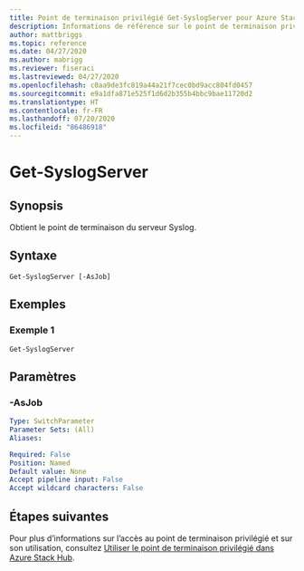 ```yaml
---
title: Point de terminaison privilégié Get-SyslogServer pour Azure Stack Hub
description: Informations de référence sur le point de terminaison privilégié Azure Stack PowerShell - Get-SyslogServer
author: mattbriggs
ms.topic: reference
ms.date: 04/27/2020
ms.author: mabrigg
ms.reviewer: fiseraci
ms.lastreviewed: 04/27/2020
ms.openlocfilehash: c0aa9de3fc819a44a21f7cec0bd9acc804fd0457
ms.sourcegitcommit: e9a1dfa871e525f1d6d2b355b4bbc9bae11720d2
ms.translationtype: HT
ms.contentlocale: fr-FR
ms.lasthandoff: 07/20/2020
ms.locfileid: "86486918"
---
```

# <a name="get-syslogserver"></a>Get-SyslogServer

## <a name="synopsis"></a>Synopsis
Obtient le point de terminaison du serveur Syslog.

## <a name="syntax"></a>Syntaxe

```
Get-SyslogServer [-AsJob]
```

## <a name="examples"></a>Exemples

### <a name="example-1"></a>Exemple 1
```
Get-SyslogServer
```

## <a name="parameters"></a>Paramètres

### <a name="-asjob"></a>-AsJob


```yaml
Type: SwitchParameter
Parameter Sets: (All)
Aliases:

Required: False
Position: Named
Default value: None
Accept pipeline input: False
Accept wildcard characters: False
```

## <a name="next-steps"></a>Étapes suivantes

Pour plus d’informations sur l’accès au point de terminaison privilégié et sur son utilisation, consultez [Utiliser le point de terminaison privilégié dans Azure Stack Hub](../../operator/azure-stack-privileged-endpoint.md).
